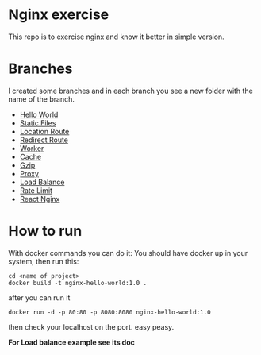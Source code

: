 # Nginx exercise
This repo is to exercise nginx and know it better in simple version.

# Branches
I created some branches and in each branch you see a new folder with the name of the branch.

* [Hello World](https://github.com/tmohammad78/nginx-exercise/tree/01-hello-world/hello-world)
* [Static Files](https://github.com/tmohammad78/nginx-exercise/tree/02-static-files/static-files)
* [Location Route](https://github.com/tmohammad78/nginx-exercise/tree/03-location-route/location-route)
* [Redirect Route](https://github.com/tmohammad78/nginx-exercise/tree/04-redirect-route/redirect-route)
* [Worker](https://github.com/tmohammad78/nginx-exercise/tree/05-worker/worker)
* [Cache](https://github.com/tmohammad78/nginx-exercise/tree/06-cache/cache)
* [Gzip](https://github.com/tmohammad78/nginx-exercise/tree/07-gzip/gzip)
* [Proxy](https://github.com/tmohammad78/nginx-exercise/tree/08-proxy/proxy)
* [Load Balance](https://github.com/tmohammad78/nginx-exercise/tree/09-load-balance/load-balance)
* [Rate Limit](https://github.com/tmohammad78/nginx-exercise/tree/main/rate-limit)
* [React Nginx](https://github.com/tmohammad78/nginx-exercise/tree/10-react-nginx/react-nginx)


# How to run
With docker commands you can do it:
You should have docker up in your system, then run this:
```
cd <name of project>
docker build -t nginx-hello-world:1.0 .

```

after you can run it

```
docker run -d -p 80:80 -p 8080:8080 nginx-hello-world:1.0
```

then check your localhost on the port.
easy peasy.

<b>For Load balance example see its doc</b>